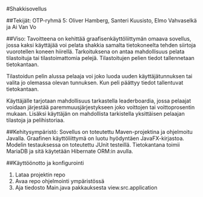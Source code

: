 #Shakkisovellus

##Tekijät:
OTP-ryhmä 5: Oliver Hamberg, Santeri Kuusisto, Elmo Vahvaselkä ja Ai Van Vo

##Viso:
Tavoitteena on kehittää graafisenkäyttöliittymän omaava sovellus, jossa kaksi käyttäjää voi pelata shakkia samalta tietokoneelta tehden siirtoja vuorotellen koneen hiirellä. Tarkoituksena on antaa mahdollisuus pelata tilastoituja tai tilastoimattomia pelejä. Tilastoitujen pelien tiedot tallennetaan tietokantaan.

Tilastoidun pelin alussa pelaaja voi joko luoda uuden käyttäjätunnuksen tai valita jo olemassa olevan tunnuksen. Kun peli päättyy tiedot tallentuvat tietokantaan. 

Käyttäjälle tarjotaan mahdollisuus tarkastella leaderboardia, jossa pelaajat voidaan järjestää paremmuusjärjestykseen joko voittojen tai voittoprosentin mukaan. Lisäksi käyttäjän on mahdollista tarkistella yksittäisen pelaajan tilastoja ja pelihistoriaa.

##Kehitysympäristö:
Sovellus on toteutettu Maven-projektina ja ohjelmoitu Javalla. Graafinen käyttöliittymä on luotu hyödyntäen JavaFX-kirjastoa. Modelin testauksessa on toteutettu JUnit testeillä. Tietokantana toimii MariaDB ja sitä käytetään Hibernate ORM:in avulla. 

##Käyttöönotto ja konfigurointi
1.	Lataa projektin repo
2.	Avaa repo ohjelmointi ympäristössä
3.	Aja tiedosto Main.java pakkauksesta view.src.application
